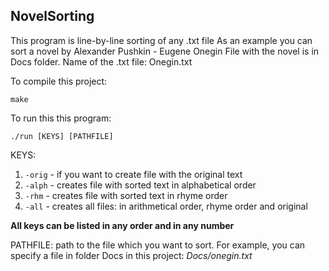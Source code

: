 ## NovelSorting

This program is line-by-line sorting of any .txt file
As an example you can sort a novel by Alexander Pushkin - Eugene Onegin
File with the novel is in Docs folder.
Name of the .txt file: Onegin.txt

To compile this project:
```
make
```

To run this this program:
```
./run [KEYS] [PATHFILE]
```
KEYS:
1. `-orig` - if you want to create file with the original text
2. `-alph` - creates file with sorted text in alphabetical order
3. `-rhm` - creates file with sorted text in rhyme order
4. `-all` - creates all files: in arithmetical order, rhyme order and original

**All keys can be listed in any order and in any number**

PATHFILE: path to the file which you want to sort. For example, you can specify a file in folder Docs in this project: *Docs/onegin.txt*